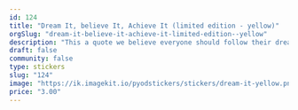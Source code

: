```yaml
---
id: 124
title: "Dream It, believe It, Achieve It (limited edition - yellow)"
orgSlug: "dream-it-believe-it-achieve-it-limited-edition--yellow"
description: "This a quote we believe everyone should follow their dreams."
draft: false
community: false
type: stickers
slug: "124"
image: "https://ik.imagekit.io/pyodstickers/stickers/dream-it-yellow.png"
price: "3.00"
---
```

